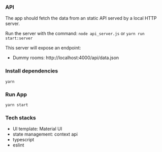 ### API

The app should fetch the data from an static API served by a local HTTP server.

Run the server with the command: `node api_server.js` or `yarn run start:server`

This server will expose an endpoint:

- Dummy rooms: http://localhost:4000/api/data.json

### Install dependencies

`yarn`

### Run App

`yarn start`

### Tech stacks

- UI template: Material UI
- state management: context api
- typescript
- eslint
